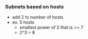 ### Subnets based on hosts
- add 2 to number of hosts
- ex. 5 hosts
	- smallest power of 2 that is >= 7
	- 2^3 = 8
